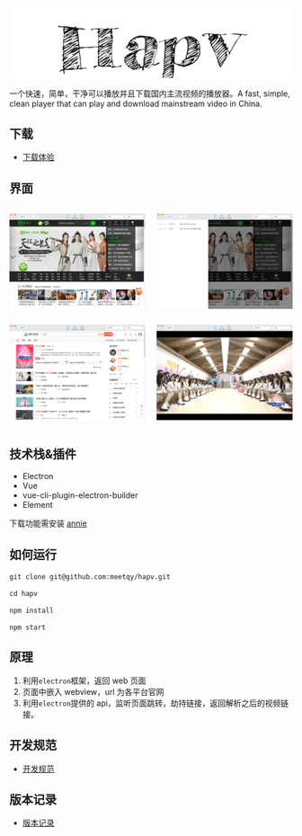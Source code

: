 <p align="center"><img src="./hapv.png" alt="hapv"></p>

一个快速，简单，干净可以播放并且下载国内主流视频的播放器。A fast, simple, clean player that can play and download mainstream video in China.

## 下载

- [下载体验](https://gitee.com/meetqy/hapv/releases)

## 界面

<p style='display: inline-flex;justify-content: space-between;'><img src='./preview/1.png' style='width: 48%'><img src='./preview/4.png' style='width: 48%'></p>
<p style='display: inline-flex;justify-content: space-between;'><img src='./preview/2.png' style='width: 48%'><img src='./preview/3.png' style='width: 48%'></p>

## 技术栈&插件

- Electron
- Vue
- vue-cli-plugin-electron-builder
- Element

下载功能需安装 [annie](https://github.com/iawia002/annie)

## 如何运行

```
git clone git@github.com:meetqy/hapv.git
```

```
cd hapv
```

```
npm install
```

```
npm start
```

## 原理

1. 利用`electron`框架，返回 web 页面
2. 页面中嵌入 webview，url 为各平台官网
3. 利用`electron`提供的 api，监听页面跳转，劫持链接，返回解析之后的视频链接。

## 开发规范

- [开发规范](./开发规范.md)

## 版本记录

- [版本记录](./版本记录.md)
